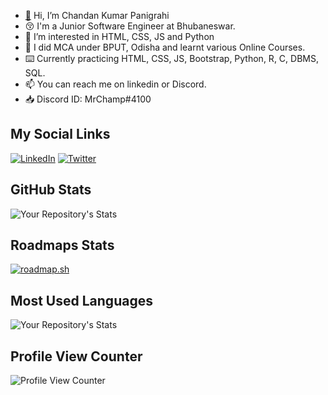 - [👋](https://res.cloudinary.com/dyvcg2scr/raw/upload/v1691241458/chandan_tqx0va.css) Hi, I’m Chandan Kumar Panigrahi
- 😚 I'm a Junior Software Engineer at Bhubaneswar.
- 👀 I’m interested in HTML, CSS, JS and Python
- 🌱 I did MCA under BPUT, Odisha and learnt various Online Courses.
- ⌨️ Currently practicing HTML, CSS, JS, Bootstrap, Python, R, C, DBMS, SQL.
- 📫 You can reach me on linkedin or Discord.
- 📥 Discord ID: MrChamp#4100

## My Social Links
[![LinkedIn](https://img.shields.io/badge/linkedin-%230077B5.svg?style=normal&logo=linkedin&logoColor=white)](https://linkedin.com/in/mrchampofficial)
[![Twitter](https://img.shields.io/badge/Twitter-%231DA1F2.svg?style=normal&logo=Twitter&logoColor=white)](https://twitter.com/mrchampofficial)

## GitHub Stats
![Your Repository's Stats](https://github-readme-stats.vercel.app/api?username=chandankumarpanigrahi&show_icons=true)

## Roadmaps Stats
[![roadmap.sh](https://api.roadmap.sh/v1-badge/tall/64c387a2e244f2be6a48e2f5?variant=dark)](https://roadmap.sh)

## Most Used Languages
![Your Repository's Stats](https://github-readme-stats.vercel.app/api/top-langs/?username=chandankumarpanigrahi&theme=blue-green)

## Profile View Counter
![Profile View Counter](https://komarev.com/ghpvc/?username=chandankumarpanigrahi)


<!---
chandankumarpanigrahi/chandankumarpanigrahi is a ✨ special ✨ repository because its `README.md` (this file) appears on your GitHub profile.
You can click the Preview link to take a look at your changes.
--->

